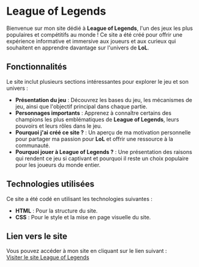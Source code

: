 # League of Legends

Bienvenue sur mon site dédié à **League of Legends**, l'un des jeux les plus populaires et compétitifs au monde ! Ce site a été créé pour offrir une expérience informative et immersive aux joueurs et aux curieux qui souhaitent en apprendre davantage sur l'univers de **LoL**.

## Fonctionnalités

Le site inclut plusieurs sections intéressantes pour explorer le jeu et son univers :

- **Présentation du jeu** : Découvrez les bases du jeu, les mécanismes de jeu, ainsi que l'objectif principal dans chaque partie.
- **Personnages importants** : Apprenez à connaître certains des champions les plus emblématiques de **League of Legends**, leurs pouvoirs et leurs rôles dans le jeu.
- **Pourquoi j'ai créé ce site ?** : Un aperçu de ma motivation personnelle pour partager ma passion pour **LoL** et offrir une ressource à la communauté.
- **Pourquoi jouer à League of Legends ?** : Une présentation des raisons qui rendent ce jeu si captivant et pourquoi il reste un choix populaire pour les joueurs du monde entier.

## Technologies utilisées

Ce site a été codé en utilisant les technologies suivantes :
- **HTML** : Pour la structure du site.
- **CSS** : Pour le style et la mise en page visuelle du site.

## Lien vers le site

Vous pouvez accéder à mon site en cliquant sur le lien suivant :  
[Visiter le site League of Legends](https://raphl29.github.io/projet-SAE14-LOL/)
